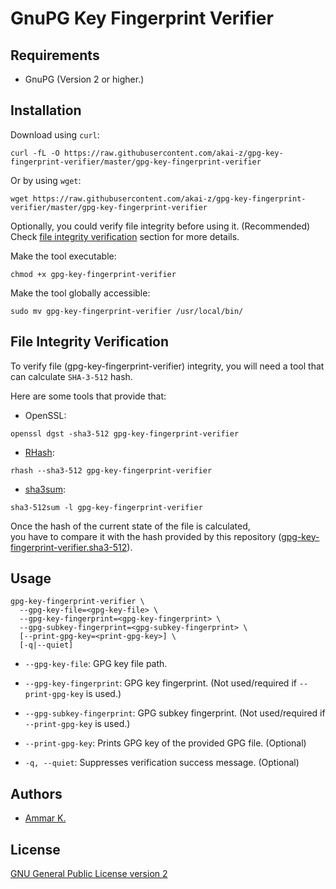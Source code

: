 # GnuPG Key Fingerprint Verifier

## Requirements

* GnuPG (Version 2 or higher.)

## Installation

Download using `curl`:
```
curl -fL -O https://raw.githubusercontent.com/akai-z/gpg-key-fingerprint-verifier/master/gpg-key-fingerprint-verifier
```

Or by using `wget`:
```
wget https://raw.githubusercontent.com/akai-z/gpg-key-fingerprint-verifier/master/gpg-key-fingerprint-verifier
```

Optionally, you could verify file integrity before using it. (Recommended)  
Check [file integrity verification](#file-integrity-verification) section for more details.

Make the tool executable:
```
chmod +x gpg-key-fingerprint-verifier
```

Make the tool globally accessible:
```
sudo mv gpg-key-fingerprint-verifier /usr/local/bin/
```

## File Integrity Verification

To verify file (gpg-key-fingerprint-verifier) integrity, you will need a tool that can calculate `SHA-3-512` hash.

Here are some tools that provide that:  
* OpenSSL:
```
openssl dgst -sha3-512 gpg-key-fingerprint-verifier
```

* [RHash](https://github.com/rhash/RHash):
```
rhash --sha3-512 gpg-key-fingerprint-verifier
```

* [sha3sum](https://github.com/maandree/sha3sum):
```
sha3-512sum -l gpg-key-fingerprint-verifier
```

Once the hash of the current state of the file is calculated,  
you have to compare it with the hash provided by this repository ([gpg-key-fingerprint-verifier.sha3-512](https://raw.githubusercontent.com/akai-z/gpg-key-fingerprint-verifier/master/gpg-key-fingerprint-verifier.sha3-512)).

## Usage

```
gpg-key-fingerprint-verifier \
  --gpg-key-file=<gpg-key-file> \
  --gpg-key-fingerprint=<gpg-key-fingerprint> \
  --gpg-subkey-fingerprint=<gpg-subkey-fingerprint> \
  [--print-gpg-key=<print-gpg-key>] \
  [-q|--quiet]
```

* `--gpg-key-file`: GPG key file path.

* `--gpg-key-fingerprint`: GPG key fingerprint. (Not used/required if `--print-gpg-key` is used.)

* `--gpg-subkey-fingerprint`: GPG subkey fingerprint. (Not used/required if `--print-gpg-key` is used.)

* `--print-gpg-key`: Prints GPG key of the provided GPG file. (Optional)

* `-q, --quiet`: Suppresses verification success message. (Optional)

## Authors

* [Ammar K.](https://github.com/akai-z)

## License

[GNU General Public License version 2](LICENSE)
